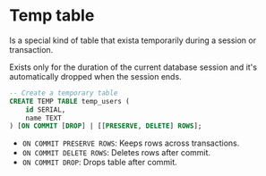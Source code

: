 # Temp table
Is a special kind of table that exista temporarily during a session or transaction.

Exists only for the duration of the current database session and it's automatically dropped when the session ends.

```SQL
-- Create a temporary table
CREATE TEMP TABLE temp_users (
	id SERIAL,
	name TEXT
) [ON COMMIT [DROP] | [[PRESERVE, DELETE] ROWS];
```

- `ON COMMIT PRESERVE ROWS`: Keeps rows across transactions.
- `ON COMMIT DELETE ROWS`: Deletes rows after commit.
- `ON COMMIT DROP`: Drops table after commit.